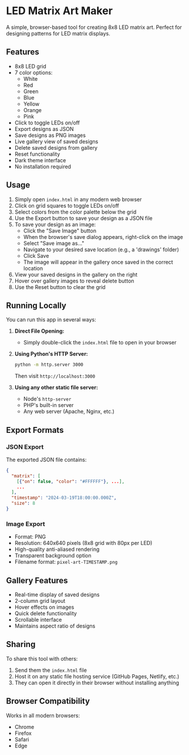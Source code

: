 # LED Matrix Art Maker

A simple, browser-based tool for creating 8x8 LED matrix art. Perfect for designing patterns for LED matrix displays.

## Features

- 8x8 LED grid
- 7 color options:
  - White
  - Red
  - Green
  - Blue
  - Yellow
  - Orange
  - Pink
- Click to toggle LEDs on/off
- Export designs as JSON
- Save designs as PNG images
- Live gallery view of saved designs
- Delete saved designs from gallery
- Reset functionality
- Dark theme interface
- No installation required

## Usage

1. Simply open `index.html` in any modern web browser
2. Click on grid squares to toggle LEDs on/off
3. Select colors from the color palette below the grid
4. Use the Export button to save your design as a JSON file
5. To save your design as an image:
   - Click the "Save Image" button
   - When the browser's save dialog appears, right-click on the image
   - Select "Save image as..."
   - Navigate to your desired save location (e.g., a 'drawings' folder)
   - Click Save
   - The image will appear in the gallery once saved in the correct location
6. View your saved designs in the gallery on the right
7. Hover over gallery images to reveal delete button
8. Use the Reset button to clear the grid

## Running Locally

You can run this app in several ways:

1. **Direct File Opening:**
   - Simply double-click the `index.html` file to open in your browser

2. **Using Python's HTTP Server:**
   ```bash
   python -m http.server 3000
   ```
   Then visit `http://localhost:3000`

3. **Using any other static file server:**
   - Node's `http-server`
   - PHP's built-in server
   - Any web server (Apache, Nginx, etc.)

## Export Formats

### JSON Export
The exported JSON file contains:
```json
{
  "matrix": [
    [{"on": false, "color": "#FFFFFF"}, ...],
    ...
  ],
  "timestamp": "2024-03-19T18:00:00.000Z",
  "size": 8
}
```

### Image Export
- Format: PNG
- Resolution: 640x640 pixels (8x8 grid with 80px per LED)
- High-quality anti-aliased rendering
- Transparent background option
- Filename format: `pixel-art-TIMESTAMP.png`

## Gallery Features

- Real-time display of saved designs
- 2-column grid layout
- Hover effects on images
- Quick delete functionality
- Scrollable interface
- Maintains aspect ratio of designs

## Sharing

To share this tool with others:
1. Send them the `index.html` file
2. Host it on any static file hosting service (GitHub Pages, Netlify, etc.)
3. They can open it directly in their browser without installing anything

## Browser Compatibility

Works in all modern browsers:
- Chrome
- Firefox
- Safari
- Edge
